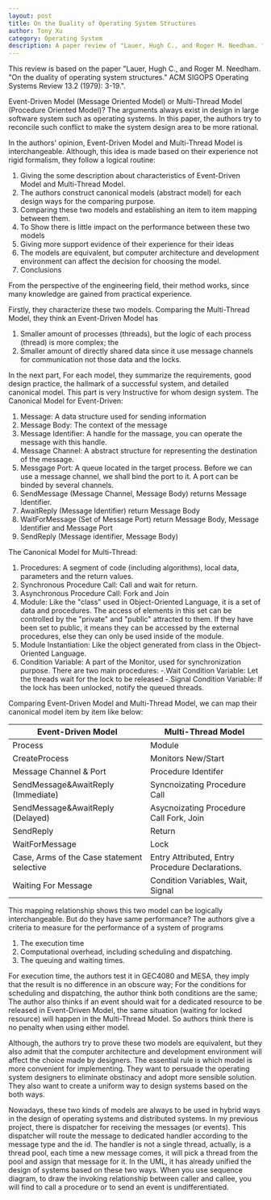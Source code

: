 ```yaml
---
layout: post
title: On the Duality of Operating System Structures
author: Tony Xu
category: Operating System
description: A paper review of "Lauer, Hugh C., and Roger M. Needham. "On the duality of operating system structures." ACM SIGOPS Operating Systems Review 13.2 (1979) 3-19.".
---
```


This review is based on the paper "Lauer, Hugh C., and Roger M. Needham. "On the duality of operating system structures." ACM SIGOPS Operating Systems Review 13.2 (1979): 3-19.".

Event-Driven Model (Message Oriented Model) or Multi-Thread Model (Procedure Oriented Model)? The arguments always exist in design in large software system such as operating systems. In this paper, the authors try to reconcile such conflict to make the system design area to be more rational.

In the authors' opinion, Event-Driven Model and Multi-Thread Model is interchangeable. Although, this idea is made based on their experience not rigid formalism, they follow a logical routine:

1. Giving the some description about characteristics of Event-Driven Model and Multi-Thread Model.
2. The authors construct canonical models (abstract model) for each design ways for the comparing purpose.
3. Comparing these two models and establishing an item to item mapping between them.
4. To Show there is little impact on the performance between these two models
5. Giving more support evidence of their experience for their ideas
6. The models are equivalent, but computer architecture and development environment can affect the decision for choosing the model.
7. Conclusions

From the perspective of the engineering field, their method works, since many knowledge are gained from practical experience.

Firstly, they characterize these two models. Comparing the Multi-Thread Model, they think an Event-Driven Model has
1. Smaller amount of processes (threads), but the logic of each process (thread) is more complex; the
2. Smaller amount of directly shared data since it use message channels for communication not those data and the locks.

In the next part, For each model, they summarize the requirements, good design practice, the hallmark of a successful system, and detailed canonical model. This part is very Instructive for whom design system.
The Canonical Model for Event-Driven:

1. Message: A data structure used for sending information
2. Message Body: The context of the message
3. Message Identifier: A handle for the massage, you can operate the message with this handle.
4. Message Channel: A abstract structure for representing the destination of the message.
5. Messgage Port: A queue located in the target process. Before we can use a message channel, we shall bind the port to it. A port can be binded by several channels.
6. SendMessage (Message Channel, Message Body) returns Message Identifier.
7. AwaitReply (Message Identifier) return Message Body
8. WaitForMessage (Set of Message Port) return Message Body, Message Identifier and Message Port
9. SendReply (Message identifier, Message Body)

The Canonical Model for Multi-Thread:

1. Procedures: A segment of code (including algorithms), local data, parameters and the return values.
2. Synchronous Procedure Call: Call and wait for return.
3. Asynchronous Procedure Call: Fork and Join
4. Module: Like the "class" used in Object-Oriented Language, it is a set of data and procedures. The access of elements in this set can be controlled by the "private" and "public" attracted to them. If they have been set to public, it means they can be accessed by the external procedures, else they can only be used inside of the module.
5. Module Instantiation: Like the object generated from class in the Object-Oriented Language.
6. Condition Variable: A part of the Monitor, used for synchronization purpose. There are two main procedures:
-.Wait Condition Variable: Let the threads wait for the lock to be released
-.Signal Condition Variable: If the lock has been unlocked, notify the queued threads.

Comparing Event-Driven Model and Multi-Thread Model, we can map their canonical model item by item like below:

Event-Driven Model|                Multi-Thread Model
-------------------------|-----------------------------------
Process|                           Module
CreateProcess|                     Monitors New/Start
Message Channel & Port|            Procedure Identifer
SendMessage&AwaitReply (Immediate)|   Syncnoizating Procedure Call
SendMessage&AwaitReply (Delayed)|    Asycnoizating Procedure Call Fork, Join
SendReply|                         Return
WaitForMessage|                    Lock
Case, Arms of the Case statement selective|   Entry Attributed, Entry Procedure Declarations.
Waiting For Message|               Condition Variables, Wait, Signal

This mapping relationship shows this two model can be logically interchangeable. But do they have same performance? The authors give a criteria to measure for the performance of a system of programs

1. The execution time
2. Computational overhead, including scheduling and dispatching.
3. The queuing and waiting times.

For execution time, the authors test it in GEC4080 and MESA, they imply that the result is no difference in an obscure way; For the conditions for scheduling and dispatching, the author think both conditions are the same; The author also thinks if an event should wait for a dedicated resource to be released in Event-Driven Model, the same situation (waiting for locked resource) will happen in  the Multi-Thread Model. So authors think there is no penalty when using either model.

Although, the authors try to prove these two models are equivalent, but they also admit that the computer architecture and development environment will affect the choice made by designers. The essential rule is which model is more convenient for implementing. They want to persuade the operating system designers to eliminate obstinacy and adopt more sensible solution. They also want to create a uniform way to design systems based on the both ways.

Nowadays, these two kinds of models are always to be used in hybrid ways in the design of operating systems and distributed systems. In my previous project, there is dispatcher for receiving the messages (or events). This dispatcher will route the message to dedicated handler according to the message type and the id.  The handler is not a single thread, actually, is a thread pool, each time a new message comes, it will pick a thread from the pool and assign that message for it. In the UML, it has already unified the design of systems based on these two ways. When you use sequence diagram, to draw the invoking relationship between caller and callee, you will find to call a procedure or to send an event is undifferentiated.
